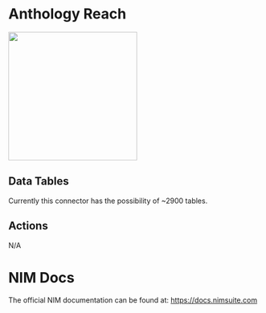 # Anthology Reach
<img src="https://github.com/user-attachments/assets/fc983dca-0701-4feb-b393-d8a04047ee7b" width="256px" />


## Data Tables
Currently this connector has the possibility of ~2900 tables.


## Actions
N/A

# NIM Docs
The official NIM documentation can be found at: https://docs.nimsuite.com
